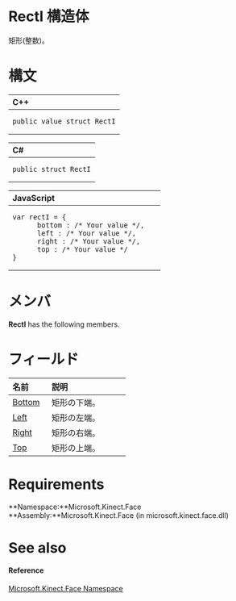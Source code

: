 RectI 構造体  
===============  

矩形(整数)。
 <span id="syntaxSection"></span>

構文
======  

<table>
<colgroup>
<col width="100%" />
</colgroup>
<thead>
<tr class="header">
<th align="left">C++</th>
</tr>
</thead>
<tbody>
<tr class="odd">
<td align="left"><pre><code>public value struct RectI</code></pre></td>
</tr>
</tbody>
</table>

<table>
<colgroup>
<col width="100%" />
</colgroup>
<thead>
<tr class="header">
<th align="left">C#</th>
</tr>
</thead>
<tbody>
<tr class="odd">
<td align="left"><pre><code>public struct RectI</code></pre></td>
</tr>
</tbody>
</table>

<table>
<colgroup>
<col width="100%" />
</colgroup>
<thead>
<tr class="header">
<th align="left">JavaScript</th>
</tr>
</thead>
<tbody>
<tr class="odd">
<td align="left"><pre><code>var rectI = {  
      bottom : /* Your value */,   
      left : /* Your value */,   
      right : /* Your value */,   
      top : /* Your value */  
}</code></pre></td>
</tr>
</tbody>
</table>

<span id="classMembersSection"></span>

メンバ  
=======  

**RectI** has the following members.  

<span id="publicfieldsSection"></span>

フィールド  
======  

<table>
<colgroup>
<col width="30%" />
<col width="60%" />
</colgroup>
<thead>
<tr class="header">
<th align="left">名前</th>
<th align="left">説明</th>
</tr>
</thead>
<tbody>
<tr class="odd">
<td align="left"><a href="RectI_Structure/RectI_Fields/Bottom_Field.md">Bottom</a></td>
<td align="left">矩形の下端。</td>
</tr>
<tr class="even">
<td align="left"><a href="RectI_Structure/RectI_Fields/Left_Field.md">Left</a></td>
<td align="left">矩形の左端。</td>
</tr>
<tr class="odd">
<td align="left"><a href="RectI_Structure/RectI_Fields/Right_Field.md">Right</a></td>
<td align="left">矩形の右端。</td>
</tr>
<tr class="even">
<td align="left"><a href="RectI_Structure/RectI_Fields/Top_Field.md">Top</a></td>
<td align="left">矩形の上端。</td>
</tr>
</tbody>
</table>

<span id="requirements"></span>

Requirements  
============  

**Namespace:**Microsoft.Kinect.Face  
**Assembly:**Microsoft.Kinect.Face (in microsoft.kinect.face.dll)  

<span id="ID4EU"></span>

See also  
========  

<span id="ID4EW"></span>
#### Reference  

[Microsoft.Kinect.Face Namespace](../Kinect.Face.md)  



<!--Please do not edit the data in the comment block below.-->
<!--
TOCTitle : RectI Structure
RLTitle : RectI Structure
KeywordK : RectI structure, about
HelpPriority : 2
TopicType : apiref
KeywordF : Microsoft.Kinect.Face.RectI
KeywordF : RectI
KeywordF : Microsoft.Kinect.Face.RectI
KeywordA : T:Microsoft.Kinect.Face.RectI
AssetID : T:Microsoft.Kinect.Face.RectI
Locale : en-us
CommunityContent : 1
APIType : Managed
APILocation : microsoft.kinect.face.dll
APIName : Microsoft.Kinect.Face.RectI
TargetOS : Windows
TopicType : kbSyntax
DevLang : VB
DevLang : CSharp
DevLang : JavaScript
DevLang : C++
DocSet : K4Wv2
ProjType : K4Wv2Proj
Technology : Kinect for Windows
Product : Kinect for Windows SDK v2
productversion : 20
-->
